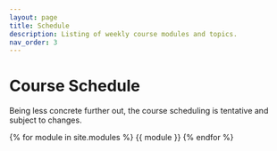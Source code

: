 ```yaml
---
layout: page
title: Schedule
description: Listing of weekly course modules and topics.
nav_order: 3
---
```


# Course Schedule

Being less concrete further out, the course scheduling is tentative and subject to changes.

{% for module in site.modules %}
{{ module }}
{% endfor %}

